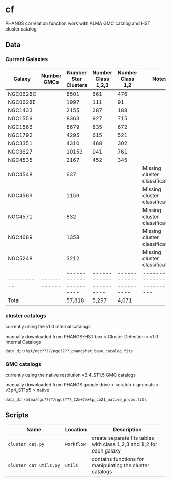 # cf
PHANGS correlation function work with ALMA GMC catalog and HST cluster catalog


## Data

### Current Galaxies
| Galaxy   |Number GMCs | Number Star Clusters | Number Class 1,2,3   | Number Class 1,2     | Notes                           |
|----------|------------|----------------------|----------------------|----------------------|---------------------------------|
| NGC0628C |            |       8501           |         661          |          476         |                                 |
| NGC0628E |            |       1997           |         111          |          91          |                                 |
| NGC1433  |            |       2155           |         287          |          188         |                                 |
| NGC1559  |            |       8363           |         927          |          715         |                                 |
| NGC1566  |            |       8679           |         835          |          672         |                                 |
| NGC1792  |            |       4295           |         615          |          521         |                                 |
| NGC3351  |            |       4310           |         468          |          302         |                                 |
| NGC3627  |            |       10153          |         941          |          761         |                                 |
| NGC4535  |            |       2167           |         452          |          345         |                                 |
| NGC4548  |            |       637            |                      |                      | Missing cluster classifications |
| NGC4569  |            |       1159           |                      |                      | Missing cluster classifications |
| NGC4571  |            |       832            |                      |                      | Missing cluster classifications |
| NGC4689  |            |       1358           |                      |                      | Missing cluster classifications |
| NGC5248  |            |       3212           |                      |                      | Missing cluster classifications |
|----------|------------|----------------------|----------------------|----------------------|---------------------------------|
| Total    |            |       57,818         |         5,297        |          4,071       |                                 |

### cluster catalogs 

currently using the v1.0 internal catalogs

manually downloaded from PHANGS-HST box > Cluster Detection > v1.0 Internal Catalogs 

`data_dir/hst/ngc????/ngc????_phangshst_base_catalog.fits`


### GMC catalogs

currently using the native resolution v3.4_ST1.5 GMC catalogs

manually downloaded from PHANGS google drive > scratch > gmccats > v3p4_ST1p5 > native

`data_dir/alma/ngc????/ngc????_12m+7m+tp_co21_native_props.fits`


## Scripts

| Name                 | Location  | Description |
|----------------------|-----------|-------------|
|`cluster_cat.py`      |`workflow` | create separate fits tables with class 1,2,3 and 1,2 for each galaxy  |
|`cluster_cat_utils.py`|`utils`    | contains functions for manipulating the cluster catalogs              |
